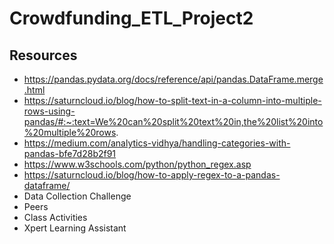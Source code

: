 # Crowdfunding_ETL_Project2

## Resources
- https://pandas.pydata.org/docs/reference/api/pandas.DataFrame.merge.html
- https://saturncloud.io/blog/how-to-split-text-in-a-column-into-multiple-rows-using-pandas/#:~:text=We%20can%20split%20text%20in,the%20list%20into%20multiple%20rows.
- https://medium.com/analytics-vidhya/handling-categories-with-pandas-bfe7d28b2f91
- https://www.w3schools.com/python/python_regex.asp
- https://saturncloud.io/blog/how-to-apply-regex-to-a-pandas-dataframe/
- Data Collection Challenge
- Peers
- Class Activities
- Xpert Learning Assistant
